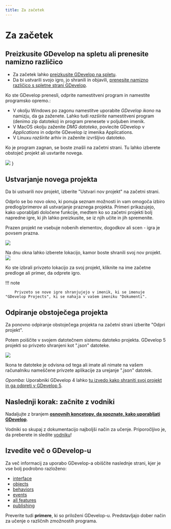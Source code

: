 ```yaml
---
title: Za začetek
---
```

# Za začetek
## Preizkusite GDevelop na spletu ali prenesite namizno različico

* Za začetek lahko [preizkusite GDevelop na spletu](https://editor.gdevelop-app.com).
* Da bi ustvarili svojo igro, jo shranili in objavili, [prenesite namizno različico s spletne strani GDevelop](https://gdevelop-app.com/sl/).

Ko ste GDevelop prenesli, odprite namestitveni program in namestite programsko opremo.:

* V okolju Windows po zagonu namestitve uporabite *GDevelop ikono* na namizju, da ga zaženete. Lahko tudi *razširite* namestitveni program (denimo zip datoteko) in program prenesete v poljuben imenik.
* V MacOS okolju zaženite *DMG datoteko*, povlecite GDevelop v *Applications* in odprite GDevelop iz imenika Applications.
* V Linuxu *razširite* arhiv in zaženite izvršljivo datoteko.

Ko je program zagnan, se boste znašli na začetni strani. Tu lahko izberete obstoječ projekt ali usvtarite novega.

![](/sl/gdevelop5/start_page_sl.png)
}
## Ustvarjanje novega projekta

Da bi ustvarili nov projekt, izberite "Ustvari nov projekt" na začetni strani.

Odprlo se bo novo okno, ki ponuja seznam možnosti in vam omogoča izbiro predlog/primerov ali ustvarjanje praznega projekta. Primeri prikazujejo, kako uporabljati določene funkcije, medtem ko so začetni projekti bolj napredne igre, ki jih lahko preizkusite, se iz njih učite in jih spremenite.

Prazen projekt ne vsebuje nobenih elementov, dogodkov ali scen - igra je povsem prazna.

![](/sl/gdevelop5/create-new-project-window.png)

Na dnu okna lahko izberete lokacijo, kamor boste shranili svoj nov projekt.
![](/gdevelop5/project-default-location.png)

Ko ste izbrali privzeto lokacijo za svoj projekt, kliknite na ime začetne predloge ali primer, da odprete igro.

!!! note

        Privzeto se nove igre shranjujejo v imenik, ki se imenuje "GDevelop Projects", ki se nahaja v vašem imeniku "Dokumenti".


## Odpiranje obstoječega projekta

Za ponovno odpiranje obstoječega projekta na začetni strani izberite "Odpri projekt".

Potem poiščite v svojem datotečnem sistemu datoteko projekta. GDevelop 5 projekti so privzeto shranjeni kot ".json" datoteke.

![](/gdevelop5/project-file.png)

Ikona te datoteke je odvisna od tega ali imate ali nimate na vašem računalniku nameščene privzete aplikacije za urejanje ".json" datotek.

*Opomba:* Uporabniki GDevelop 4 lahko [tu izvedo kako shraniti svoj projekt in ga odpreti v GDevelop 5](/gdevelop5/getting_started/open-gdevelop-4-project).

## Naslednji korak: začnite z vodniki

Nadaljujte z branjem **[osnovnih koncetopv, da spoznate, kako uporabljati GDevelop](/gdevelop5/tutorials/basic-game-making-concepts)**.

Vodniki so skupaj z dokumentacijo najboljši način za učenje. Priporočljivo je, da preberete in sledite  [vodniku](/gdevelop5/tutorials)!

## Izvedite več o GDevelop-u

Za več informacij za uporabo GDevelop-a obiščite naslednje strani, kjer je vse bolj podrobno razloženo:

  * [interface](/sl/gdevelop5/interface)
  * [objects](/sl/gdevelop5/objects)
  * [behaviors](/gdevelop5/behaviors)
  * [events](/gdevelop5/events)
  * [all features](/gdevelop5/all-features)
  * [publishing](/gdevelop5/publishing)

Preverite tudi **primere**, ki so priloženi GDevelop-u. Predstavljajo dober način za učenje o različnih zmožnostih programa.